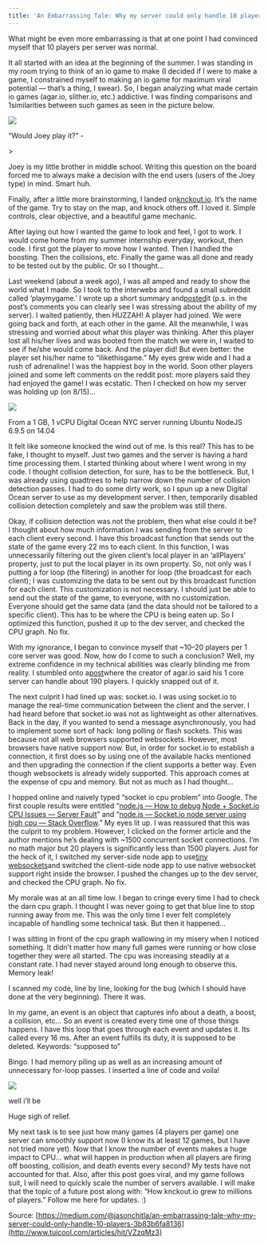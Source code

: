 ```yaml
---
title: 'An Embarrassing Tale: Why my server could only handle 10 players'
---
```


What might be even more embarrassing is that at one point I had convinced myself that 10 players per server was normal.

It all started with an idea at the beginning of the summer. I was standing in my room trying to think of an io game to make \(I decided if I were to make a game, I constrained myself to making an io game for maximum viral potential — that’s a thing, I swear\). So, I began analyzing what made certain io games \(agar.io, slither.io, etc.\) addictive. I was finding comparisons and 1similarities between such games as seen in the picture below.

![](http://img2.tuicool.com/MfMNjeJ.png!web)

“Would Joey play it?” -

&gt;

 Joey is my little brother in middle school. Writing this question on the board forced me to always make a decision with the end users \(users of the Joey type\) in mind. Smart huh.

Finally, after a little more brainstorming, I landed on[knckout.io](http://knckout.io/). It’s the name of the game. Try to stay on the map, and knock others off. I loved it. Simple controls, clear objective, and a beautiful game mechanic.

After laying out how I wanted the game to look and feel, I got to work. I would come home from my summer internship everyday, workout, then code. I first got the player to move how I wanted. Then I handled the boosting. Then the collisions, etc. Finally the game was all done and ready to be tested out by the public. Or so I thought…

Last weekend \(about a week ago\), I was all amped and ready to show the world what I made. So I took to the interwebs and found a small subreddit called ‘playmygame.’ I wrote up a short summary and[posted](https://www.reddit.com/r/playmygame/comments/6tr4o2/knckoutio/)it \(p.s. in the post’s comments you can clearly see I was stressing about the ability of my server\). I waited patiently, then HUZZAH! A player had joined. We were going back and forth, at each other in the game. All the meanwhile, I was stressing and worried about what this player was thinking. After this player lost all his/her lives and was booted from the match we were in, I waited to see if he/she would come back. And the player did! But even better: the player set his/her name to “ilikethisgame.” My eyes grew wide and I had a rush of adrenaline! I was the happiest boy in the world. Soon other players joined and some left comments on the reddit post: more players said they had enjoyed the game! I was ecstatic. Then I checked on how my server was holding up \(on 8/15\)…

![](http://img2.tuicool.com/Ef6Njij.png!web)

From a 1 GB, 1 vCPU Digital Ocean NYC server running Ubuntu NodeJS 6.9.5 on 14.04

It felt like someone knocked the wind out of me. Is this real? This has to be fake, I thought to myself. Just two games and the server is having a hard time processing them. I started thinking about where I went wrong in my code. I thought collision detection, for sure, has to be the bottleneck. But, I was already using quadtrees to help narrow down the number of collision detection passes. I had to do some dirty work, so I spun up a new Digital Ocean server to use as my development server. I then, temporarily disabled collision detection completely and saw the problem was still there.

Okay, if collision detection was not the problem, then what else could it be? I thought about how much information I was sending from the server to each client every second. I have this broadcast function that sends out the state of the game every 22 ms to each client. In this function, I was unnecessarily filtering out the given client’s local player in an ‘allPlayers’ property, just to put the local player in its own property. So, not only was I putting a for loop \(the filtering\) in another for loop \(the broadcast for each client\); I was customizing the data to be sent out by this broadcast function for each client. This customization is not necessary. I should just be able to send out the state of the game, to everyone, with no customization. Everyone should get the same data \(and the data should not be tailored to a specific client\). This has to be where the CPU is being eaten up. So I optimized this function, pushed it up to the dev server, and checked the CPU graph. No fix.

With my ignorance, I began to convince myself that ~10–20 players per 1 core server was good. Now, how do I come to such a conclusion? Well, my extreme confidence in my technical abilities was clearly blinding me from reality. I stumbled onto a[post](https://news.ycombinator.com/item?id=13266692)where the creator of agar.io said his 1 core server can handle about 190 players. I quickly snapped out of it.

The next culprit I had lined up was: socket.io. I was using socket.io to manage the real-time communication between the client and the server. I had heard before that socket.io was not as lightweight as other alternatives. Back in the day, if you wanted to send a message asynchronously, you had to implement some sort of hack: long polling or flash sockets. This was because not all web browsers supported websockets. However, most browsers have native support now. But, in order for socket.io to establish a connection, it first does so by using one of the available hacks mentioned and then upgrading the connection if the client supports a better way. Even though websockets is already widely supported. This approach comes at the expense of cpu and memory. But not as much as I had thought…

I hopped online and naively typed “socket io cpu problem” into Google. The first couple results were entitled “[node.js — How to debug Node + Socket.io CPU Issues — Server Fault](https://serverfault.com/questions/498707/how-to-debug-node-socket-io-cpu-issues)” and “[node.js — Socket.io node server using high cpu — Stack Overflow](https://stackoverflow.com/questions/8687434/socket-io-node-server-using-high-cpu?rq=1).” My eyes lit up. I was reassured that this was the culprit to my problem. However, I clicked on the former article and the author mentions he’s dealing with ~1500 concurrent socket connections. I’m no math major but 20 players is significantly less than 1500 players. Just for the heck of it, I switched my server-side node app to use[tiny websockets](https://github.com/uNetworking/uWebSockets)and switched the client-side node app to use native websocket support right inside the browser. I pushed the changes up to the dev server, and checked the CPU graph. No fix.

My morale was at an all time low. I began to cringe every time I had to check the darn cpu graph. I thought I was never going to get that blue line to stop running away from me. This was the only time I ever felt completely incapable of handling some technical task. But then it happened…

I was sitting in front of the cpu graph wallowing in my misery when I noticed something. It didn’t matter how many full games were running or how close together they were all started. The cpu was increasing steadily at a constant rate. I had never stayed around long enough to observe this. Memory leak!

I scanned my code, line by line, looking for the bug \(which I should have done at the very beginning\). There it was.

In my game, an event is an object that captures info about a death, a boost, a collision, etc… So an event is created every time one of those things happens. I have this loop that goes through each event and updates it. Its called every 16 ms. After an event fulfills its duty, it is supposed to be deleted. Keywords: “supposed to”

Bingo. I had memory piling up as well as an increasing amount of unnecessary for-loop passes. I inserted a line of code and voila!

![](http://img0.tuicool.com/YzeQF3m.png)

well i’ll be

Huge sigh of relief.

My next task is to see just how many games \(4 players per game\) one server can smoothly support now \(I know its at least 12 games, but I have not tried more yet\). Now that I know the number of events makes a huge impact to CPU… what will happen in production when all players are firing off boosting, collision, and death events every second? My tests have not accounted for that. Also, after this post goes viral, and my game follows suit, I will need to quickly scale the number of servers available. I will make that the topic of a future post along with: “How knckout.io grew to millions of players.” Follow me here for updates. :\)



Source: [https://medium.com/@jasonchitla/an-embarrassing-tale-why-my-server-could-only-handle-10-players-3b83b6fa8136](http://www.tuicool.com/articles/hit/VZzqMz3)

